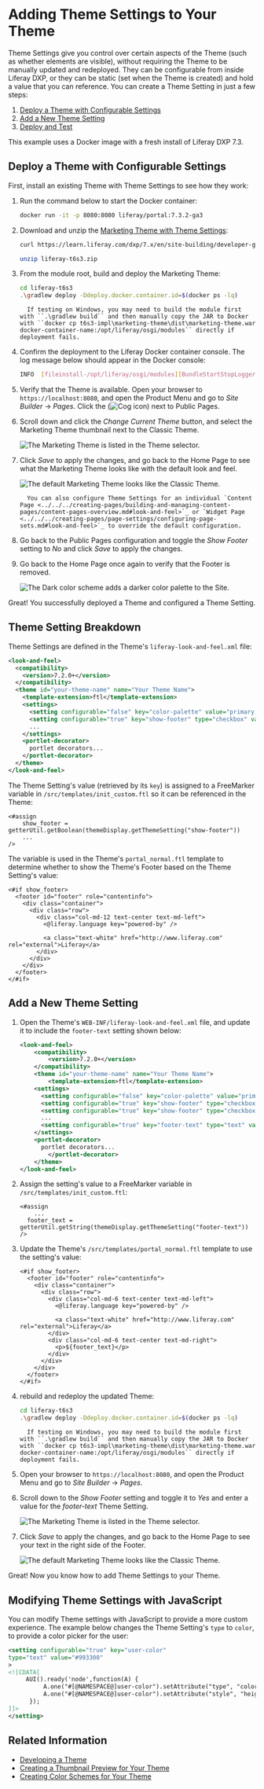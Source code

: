 # Adding Theme Settings to Your Theme

Theme Settings give you control over certain aspects of the Theme (such as whether elements are visible), without requiring the Theme to be manually updated and redeployed. They can be configurable from inside Liferay DXP, or they can be static (set when the Theme is created) and hold a value that you can reference. You can create a Theme Setting in just a few steps:

1. [Deploy a Theme with Configurable Settings](#deploy-a-theme-with-configurable-settings)
1. [Add a New Theme Setting](#add-a-new-theme-setting)
1. [Deploy and Test](#deploy-and-test)

This example uses a Docker image with a fresh install of Liferay DXP 7.3.

## Deploy a Theme with Configurable Settings

First, install an existing Theme with Theme Settings to see how they work:

1. Run the command below to start the Docker container:

    ```bash
    docker run -it -p 8080:8080 liferay/portal:7.3.2-ga3
    ```

1. Download and unzip the [Marketing Theme with Theme Settings](https://learn.liferay.com/dxp/7.x/en/site-building/developer-guide/developing-themes/adding-configurable-theme-settings/liferay-t6s3.zip):

    ```bash
    curl https://learn.liferay.com/dxp/7.x/en/site-building/developer-guide/developing-themes/adding-configurable-theme-settings/liferay-t6s3.zip
    
    unzip liferay-t6s3.zip
    ```

1. From the module root, build and deploy the Marketing Theme:

    ```bash
    cd liferay-t6s3
    .\gradlew deploy -Ddeploy.docker.container.id=$(docker ps -lq)
    ```

    ```note::
      If testing on Windows, you may need to build the module first with ``.\gradlew build`` and then manually copy the JAR to Docker with ``docker cp t6s3-impl\marketing-theme\dist\marketing-theme.war docker-container-name:/opt/liferay/osgi/modules`` directly if deployment fails.
    ```

1. Confirm the deployment to the Liferay Docker container console. The log message below should appear in the Docker console:

    ```bash
    INFO  [fileinstall-/opt/liferay/osgi/modules][BundleStartStopLogger:39] STARTED marketing-theme_1.0.0 [2294]
    ```

1. Verify that the Theme is available. Open your browser to `https://localhost:8080`, and open the Product Menu and go to *Site Builder* &rarr; *Pages*. Click the (![Cog icon](../../../images/icon-control-menu-gear.png)) next to Public Pages.
1. Scroll down and click the *Change Current Theme* button, and select the Marketing Theme thumbnail next to the Classic Theme.

    ![The Marketing Theme is listed in the Theme selector.](./creating-a-color-scheme/images/01.png)

1. Click *Save* to apply the changes, and go back to the Home Page to see what the Marketing Theme looks like with the default look and feel.

    ![The default Marketing Theme looks like the Classic Theme.](./creating-a-color-scheme/images/02.png)

    ```note::
      You can also configure Theme Settings for an individual `Content Page <../../../creating-pages/building-and-managing-content-pages/content-pages-overview.md#look-and-feel>`_ or `Widget Page <../../../creating-pages/page-settings/configuring-page-sets.md#look-and-feel>`_ to override the default configuration.
    ```

1. Go back to the Public Pages configuration and toggle the *Show Footer* setting to *No* and click *Save* to apply the changes.
1. Go back to the Home Page once again to verify that the Footer is removed.

    ![The Dark color scheme adds a darker color palette to the Site.](./adding-configurable-theme-settings/images/01.png)

Great! You successfully deployed a Theme and configured a Theme Setting.

## Theme Setting Breakdown

Theme Settings are defined in the Theme's `liferay-look-and-feel.xml` file:

```xml
<look-and-feel>
  <compatibility>
    <version>7.2.0+</version>
  </compatibility>
  <theme id="your-theme-name" name="Your Theme Name">
    <template-extension>ftl</template-extension>
    <settings>
      <setting configurable="false" key="color-palette" value="primary,success,danger,warning,info,dark,gray-dark,secondary,light,lighter,white"/>
      <setting configurable="true" key="show-footer" type="checkbox" value="true"/>
      ...
    </settings>
    <portlet-decorator>
      portlet decorators...
    </portlet-decorator>
  </theme>
</look-and-feel>
```

The Theme Setting's value (retrieved by its `key`) is assigned to a FreeMarker variable in `/src/templates/init_custom.ftl` so it can be referenced in the Theme:

```markup
<#assign
	show_footer = getterUtil.getBoolean(themeDisplay.getThemeSetting("show-footer"))
	...
/>
```

The variable is used in the Theme's `portal_normal.ftl` template to determine whether to show the Theme's Footer based on the Theme Setting's value:

```markup
<#if show_footer>
  <footer id="footer" role="contentinfo">
    <div class="container">
      <div class="row">
        <div class="col-md-12 text-center text-md-left">
          <@liferay.language key="powered-by" />

          <a class="text-white" href="http://www.liferay.com" rel="external">Liferay</a>
        </div>
      </div>
    </div>
  </footer>
</#if>
```

## Add a New Theme Setting

1. Open the Theme's `WEB-INF/liferay-look-and-feel.xml` file, and update it to include the `footer-text` setting shown below:

    ```xml
    <look-and-feel>
    	<compatibility>
    		<version>7.2.0+</version>
    	</compatibility>
    	<theme id="your-theme-name" name="Your Theme Name">
    		<template-extension>ftl</template-extension>
        <settings>
          <setting configurable="false" key="color-palette" value="primary,success,danger,warning,info,dark,gray-dark,secondary,light,lighter,white"/>
          <setting configurable="true" key="show-footer" type="checkbox" value="true"/>
          <setting configurable="true" key="show-footer" type="checkbox" value="true"/>
          ...
          <setting configurable="true" key="footer-text" type="text" value="©2020 My Company" />
        </settings>
        <portlet-decorator>
          portlet decorators...
    		</portlet-decorator>
    	</theme>
    </look-and-feel>
    ```

1. Assign the setting's value to a FreeMarker variable in `/src/templates/init_custom.ftl`:

    ```markup
    <#assign
    	...
      footer_text = getterUtil.getString(themeDisplay.getThemeSetting("footer-text"))
    />
    ```

1. Update the Theme's `/src/templates/portal_normal.ftl` template to use the setting's value:

    ```markup
    <#if show_footer>
      <footer id="footer" role="contentinfo">
        <div class="container">
          <div class="row">
            <div class="col-md-6 text-center text-md-left">
              <@liferay.language key="powered-by" />

              <a class="text-white" href="http://www.liferay.com" rel="external">Liferay</a>
            </div>
            <div class="col-md-6 text-center text-md-right">
              <p>${footer_text}</p>
            </div>
          </div>
        </div>
      </footer>
    </#if>
    ```

1. rebuild and redeploy the updated Theme:

    ```bash
    cd liferay-t6s3
    .\gradlew deploy -Ddeploy.docker.container.id=$(docker ps -lq)
    ```

    ```note::
      If testing on Windows, you may need to build the module first with ``.\gradlew build`` and then manually copy the JAR to Docker with ``docker cp t6s3-impl\marketing-theme\dist\marketing-theme.war docker-container-name:/opt/liferay/osgi/modules`` directly if deployment fails.
    ```

1. Open your browser to `https://localhost:8080`, and open the Product Menu and go to *Site Builder* &rarr; *Pages*.
1. Scroll down to the *Show Footer* setting and toggle it to *Yes* and enter a value for the *footer-text* Theme Setting.

    ![The Marketing Theme is listed in the Theme selector.](./adding-configurable-theme-settings/images/02.png)

1. Click *Save* to apply the changes, and go back to the Home Page to see your text in the right side of the Footer.

    ![The default Marketing Theme looks like the Classic Theme.](./adding-configurable-theme-settings/images/03.png)

Great! Now you know how to add Theme Settings to your Theme.

## Modifying Theme Settings with JavaScript

You can modify Theme settings with JavaScript to provide a more custom experience. The example below changes the Theme Setting's `type` to `color`, to provide a color picker for the user:

```xml
<setting configurable="true" key="user-color"
type="text" value="#993300"  
>
<![CDATA[  
     AUI().ready('node',function(A) {
          A.one("#[@NAMESPACE@]user-color").setAttribute("type", "color");    
          A.one("#[@NAMESPACE@]user-color").setAttribute("style", "height: 35px; width: 200px");    
      });
]]>
</setting>
```

## Related Information

* [Developing a Theme](../developing-a-theme.md)
* [Creating a Thumbnail Preview for Your Theme](./creating-a-thumbnail-preview-for-your-theme.md)
* [Creating Color Schemes for Your Theme](./creating-color-schemes-for-your-theme.md)